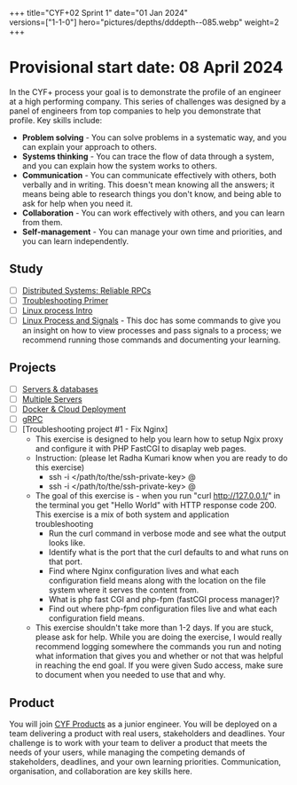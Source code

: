 +++
title="CYF+02 Sprint 1"
date="01 Jan 2024"    
versions=["1-1-0"]
hero="pictures/depths/dddepth--085.webp"
weight=2
+++

# Provisional start date: 08 April 2024

In the CYF+ process your goal is to demonstrate the profile of an engineer at a high performing company. This series of challenges was designed by a panel of engineers from top companies to help you demonstrate that profile. Key skills include:

- **Problem solving** - You can solve problems in a systematic way, and you can explain your approach to others.
- **Systems thinking** - You can trace the flow of data through a system, and you can explain how the system works to others.
- **Communication** - You can communicate effectively with others, both verbally and in writing. This doesn't mean knowing all the answers; it means being able to research things you don't know, and being able to ask for help when you need it.
- **Collaboration** - You can work effectively with others, and you can learn from them.
- **Self-management** - You can manage your own time and priorities, and you can learn independently.

## Study

- [ ] [Distributed Systems: Reliable RPCs](../../primers/distributed-software-systems-architecture/reliable-rpcs)
- [ ] [Troubleshooting Primer](../../primers/troubleshooting/)
- [ ] [Linux process Intro](https://tldp.org/LDP/tlk/kernel/processes.html)
- [ ] [Linux Process and Signals](https://www.bogotobogo.com/Linux/linux_process_and_signals.php) - This doc has some commands to give you an insight on how to view processes and pass signals to a process; we recommend running those commands and documenting your learning.

## Projects

- [ ] [Servers & databases](../../projects/server-database)
- [ ] [Multiple Servers](../../projects/multiple-servers)
- [ ] [Docker & Cloud Deployment](../../projects/docker-cloud)
- [ ] [gRPC](../../projects/grpc-client-server)
- [ ] [Troubleshooting project #1 - Fix Nginx]
    - This exercise is designed to help you learn how to setup Ngix proxy and configure it with PHP FastCGI to disaplay web pages.
    - Instruction: (please let Radha Kumari know when you are ready to do this exercise)
        - ssh -i </path/to/the/ssh-private-key> <username>@<IP>
        - ssh -i </path/to/the/ssh-private-key> <username>@<IP>
    - The goal of this exercise is - when you run "curl http://127.0.0.1/" in the terminal you get "Hello World" with HTTP response code 200. This exercise is a mix of both system and application troubleshooting
        - Run the curl command in verbose mode and see what the output looks like.
        - Identify what is the port that the curl defaults to and what runs on that port.
        - Find where Nginx configuration lives and what each configuration field means along with the location on the file system where it serves the content from.
        - What is php fast CGI and php-fpm (fastCGI process manager)?
        - Find out where php-fpm configuration files live and what each configuration field means.
    - This exercise shouldn't take more than 1-2 days. If you are stuck, please ask for help. While you are doing the exercise, I would really recommend logging somewhere the commands you run and noting what information that gives you and whether or not that was helpful in reaching the end goal. If you were given Sudo access, make sure to document when you needed to use that and why.


## Product

You will join [CYF Products](https://codeyourfuture.io/volunteers/) as a junior engineer. You will be deployed on a team delivering a product with real users, stakeholders and deadlines. Your challenge is to work with your team to deliver a product that meets the needs of your users, while managing the competing demands of stakeholders, deadlines, and your own learning priorities. Communication, organisation, and collaboration are key skills here.
